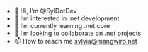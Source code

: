 - 👋 Hi, I’m @SylDotDev
- 👀 I’m interested in .net development
- 🌱 I’m currently learning .net core
- 💞️ I’m looking to collaborate on .net projects 
- 📫 How to reach me sylvia@mangwiro.net

<!---
SylDotDev/SylDotDev is a ✨ special ✨ repository because its `README.md` (this file) appears on your GitHub profile.
You can click the Preview link to take a look at your changes.
--->
